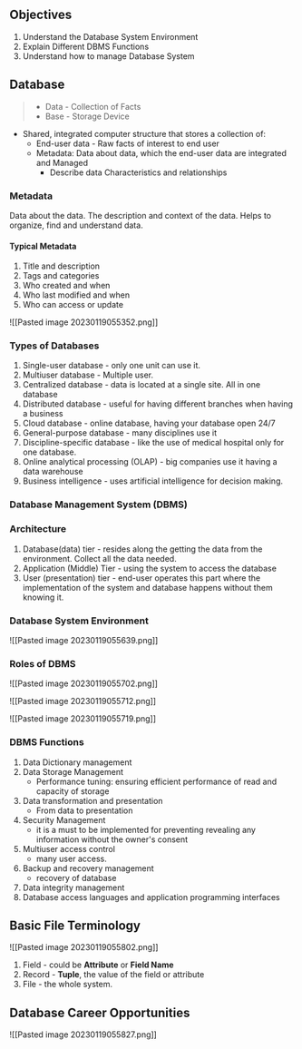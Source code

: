 
## Objectives
1. Understand the Database System Environment
2. Explain Different DBMS Functions
3. Understand how to manage Database System

## Database
>- Data - Collection of Facts
>- Base - Storage Device
- Shared, integrated computer structure that stores a collection of:
	- End-user data - Raw facts of interest to end user
	- Metadata: Data about data, which the end-user data are integrated and Managed
		- Describe data Characteristics and relationships
### Metadata
Data about the data. The description and context of the data.
Helps to organize, find and understand data.

#### Typical Metadata
1. Title and description
2. Tags and categories
3. Who created and when
4. Who last modified and when
5. Who can access or update

![[Pasted image 20230119055352.png]]


### Types of Databases
1.  Single-user database - only one unit can use it.
2.  Multiuser database - Multiple user.
3.  Centralized database - data is located at a single site. All in one database
4.  Distributed database - useful for having different branches when having a business
5.  Cloud database - online database, having your database open 24/7
6.  General-purpose database - many disciplines use it
7.  Discipline-specific database - like the use of medical hospital only for one database.
8.  Online analytical processing (OLAP) - big companies use it having a data warehouse
9.  Business intelligence - uses artificial intelligence for decision making.

### Database Management System (DBMS)

### Architecture
1.  Database(data) tier - resides along the getting the data from the environment. Collect all the data needed.
2.  Application (Middle) Tier - using the system to access the database
3.  User (presentation) tier - end-user operates this part where the implementation of the system and database happens without them knowing it.

### Database System Environment
![[Pasted image 20230119055639.png]]

### Roles of DBMS
![[Pasted image 20230119055702.png]]

![[Pasted image 20230119055712.png]]

![[Pasted image 20230119055719.png]]

### DBMS Functions
1.  Data Dictionary management
2.  Data Storage Management
    -   Performance tuning: ensuring efficient performance of read and capacity of storage
3.  Data transformation and presentation
    -   From data to presentation
4.  Security Management
    -   it is a must to be implemented for preventing revealing any information without the owner's consent
5.  Multiuser access control
    -   many user access.
6.  Backup and recovery management
    -   recovery of database
7.  Data integrity management
8.  Database access languages and application programming interfaces

## Basic File Terminology
![[Pasted image 20230119055802.png]]
1. Field - could be **Attribute** or **Field Name**  
2. Record - **Tuple**, the value of the field or attribute  
3. File - the whole system.

## Database Career Opportunities
![[Pasted image 20230119055827.png]]